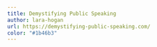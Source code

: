 ```yaml
---
title: Demystifying Public Speaking
author: lara-hogan
url: https://demystifying-public-speaking.com/
color: "#1b46b3"
---
```


